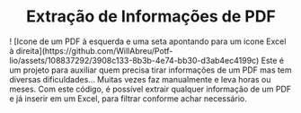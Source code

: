 <h1 align="center"> Extração de Informações de PDF </h1>!
[Icone de um PDF à esquerda e uma seta apontando para um icone Excel à direita](https://github.com/WillAbreu/Potf-lio/assets/108837292/3908c133-8b3b-4e74-bb30-d3ab4ec4199c)
Este é um projeto para auxiliar quem precisa tirar informações de um PDF mas tem diversas dificuldades... Muitas vezes faz manualmente e leva horas ou meses.
Com este código, é possível extrair qualquer informação de um PDF e já inserir em um Excel, para filtrar conforme achar necessário.
